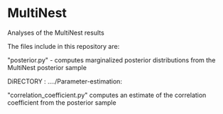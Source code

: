 # MultiNest
Analyses of the MultiNest results

The files include in this repository are:

"posterior.py" - computes marginalized posterior distributions from the MultiNest posterior sample



DiRECTORY : ..../Parameter-estimation:

"correlation_coefficient.py" computes an estimate of the correlation coefficient from the posterior sample
